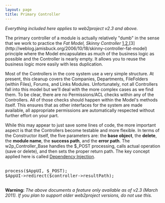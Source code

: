 ```yaml
---
layout: page
title: Primary Controller
---
```


*Everything included here applies to web2project v2.3 and above.*

The primary controller of a module is actually relatively "dumb" in the sense that we work to practice the *Fat Model, Skinny Controller* [1](http://gluei.com/blog/view/cakephp-best-practices-fat-models-and-skinny-controllers),[2](http://www.mikebernat.com/blog/MVC_-_Fat_Models_and_Skinny_Controllers_),[3](http://weblog.jamisbuck.org/2006/10/18/skinny-controller-fat-model) principle where the Model encapsulates as much of the business logic as possible and the Controller is nearly empty. It allows you to reuse the business logic more easily with less duplication.

Most of the Controllers in the core system use a very simple structure. At present, this cleanup covers the Companies, Departments, FileFolders (within Files), Forums, and Links Modules. Unfortunately, not all Controllers fall into this model but we'll deal with the more complex cases as we find them. To be clear, there are no Permissions/ACL checks within any of the Controllers. All of those checks should happen within the Model's methods itself. This ensures that as other interfaces for the system are made available, all appropriate permissions are automatically respected without further effort on your part.

While this may appear to just save some lines of code, the more important aspect is that the Controllers become testable and more flexible. In terms of the Constructor itself, the five parameters are: the **base object**, the **delete**, the **module name**, the **success path**, and the **error path**. The w2p_Controller_Base handles the $_POST processing, calls actual operation (save or delete), and then sets the proper return path. The key concept applied here is called [Dependency Injection](http://en.wikipedia.org/wiki/Dependency_injection).

<pre class="brush:php">

<?php /* $Id$ $URL$ */
if (!defined('W2P_BASE_DIR')) {
    die('You should not access this file directly.');
}

$delete = (int) w2PgetParam($_POST, 'del', 0);

$controller = new w2p_Controllers_Base(
                    new CLink(), $delete, 'Links', 'm=links', 'm=links&a=addedit'
                  );

$AppUI = $controller->process($AppUI, $_POST);
$AppUI->redirect($controller->resultPath);

</pre>

**Warning:** *The above documents a feature only available as of v2.3 (March 2011). If you plan to support older web2project versions, do not use this.*